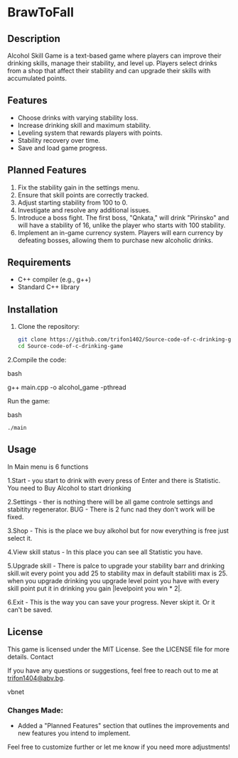 # BrawToFall

## Description
Alcohol Skill Game is a text-based game where players can improve their drinking skills, manage their stability, and level up. Players select drinks from a shop that affect their stability and can upgrade their skills with accumulated points.

## Features
- Choose drinks with varying stability loss.
- Increase drinking skill and maximum stability.
- Leveling system that rewards players with points.
- Stability recovery over time.
- Save and load game progress.

## Planned Features
1. Fix the stability gain in the settings menu.
2. Ensure that skill points are correctly tracked.
3. Adjust starting stability from 100 to 0.
4. Investigate and resolve any additional issues.
5. Introduce a boss fight. The first boss, "Qnkata," will drink "Pirinsko" and will have a stability of 16, unlike the player who starts with 100 stability.
6. Implement an in-game currency system. Players will earn currency by defeating bosses, allowing them to purchase new alcoholic drinks.

## Requirements
- C++ compiler (e.g., g++)
- Standard C++ library

## Installation
1. Clone the repository:
   ```bash
   git clone https://github.com/trifon1402/Source-code-of-c-drinking-game.git
   cd Source-code-of-c-drinking-game

2.Compile the code:

bash

g++ main.cpp -o alcohol_game -pthread

Run the game:

bash

    ./main

## Usage

In Main menu is 6 functions

1.Start - you start to drink with every press of Enter and there is Statistic. You need to Buy Alcohol to start drionking

2.Settings - ther is nothing there will be all game controle settings and stabitity regenerator. BUG - There is 2 func nad they don't work will be fixed. 

3.Shop - This is the place we buy alkohol but for now everything is free just select it.

4.View skill status - In this place you can see all Statistic you have.

5.Upgrade skill - There is palce to upgrade your stability barr and drinking skill.wit every point you add 25 to stability max in default stabiliti max is 25. when you upgrade drinking you upgrade level point you have  with every skill point put it in drinking you gain |levelpoint you win * 2|.

6.Exit - This is the way you can save your progress. Never skipt it. Or it can't be saved.

## License

This game is licensed under the MIT License. See the LICENSE file for more details.
Contact

If you have any questions or suggestions, feel free to reach out to me at trifon1404@abv.bg.

vbnet


### Changes Made:
- Added a "Planned Features" section that outlines the improvements and new features you intend to implement.

Feel free to customize further or let me know if you need more adjustments!
